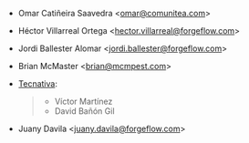 - Omar Catiñeira Saavedra \<<omar@comunitea.com>\>

- Héctor Villarreal Ortega \<<hector.villarreal@forgeflow.com>\>

- Jordi Ballester Alomar \<<jordi.ballester@forgeflow.com>\>

- Brian McMaster \<<brian@mcmpest.com>\>

- [Tecnativa](https://www.tecnativa.com):

  > - Víctor Martínez
  > - David Bañón Gil


- Juany Davila \<<juany.davila@forgeflow.com>\>
